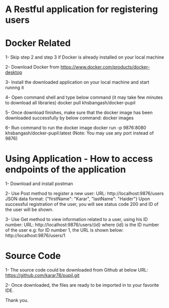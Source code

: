 
# A Restful application for registering users

# Docker Related
1- Skip step 2 and step 3 if Docker is already installed on your local machine

2- Download Docker from https://www.docker.com/products/docker-desktop

3- Install the downloaded application on your local machine and start runnng it

4- Open command shell and type below command (it may take few minutes to download all libraries)
	docker pull khsbangash/docker-pupil

5- Once download finishes, make sure that the docker image has been downloaded successfully by below command:
	docker images

6- Run command to run the docker image
	docker run -p 9876:8080 khsbangash/docker-pupil:latest
	(Note: You may use any port instead of 9876)


# Using Application - How to access endpoints of the application
1- Download and install postman 

2- Use Post method to register a new user:
	URL: http://localhost:9876/users
	JSON data format: {"firstName": "Karar", "lastName": "Haider"}
Upon successful registration of the user, you will see status code 200 and ID of the user will be shown.

3- Use Get method to view information related to a user, using his ID number:
	URL: http://localhost:9876/users/{id}
	where {id} is the ID number of the user
	e.g: for ID number 1, the URL is shown below:
	http://localhost:9876/users/1

# Source Code
1- The source code could be downloaded from Github at below URL:
	https://github.com/karar78/pupil.git
	
2- Once downloaded, the files are ready to be imported in to your favorite IDE.

Thank you.

